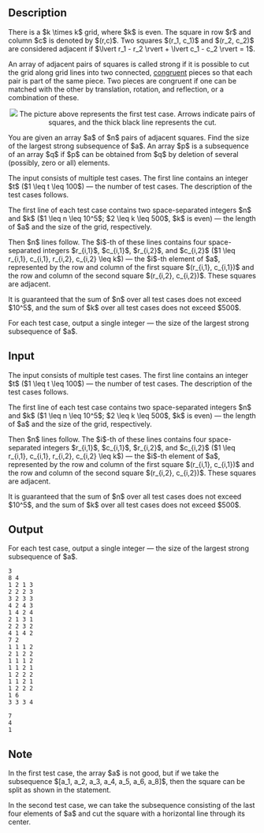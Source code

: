 ## Description

<div><p>There is a $k \times k$ grid, where $k$ is even. The square in row $r$ and column $c$ is denoted by $(r,c)$. Two squares $(r_1, c_1)$ and $(r_2, c_2)$ are considered <span class="tex-font-style-it">adjacent</span> if $\lvert r_1 - r_2 \rvert + \lvert c_1 - c_2 \rvert = 1$.</p><p>An array of adjacent pairs of squares is called <span class="tex-font-style-it">strong</span> if it is possible to cut the grid along grid lines into two connected, <a href="https://en.wikipedia.org/wiki/Congruence_(geometry)">congruent</a> pieces so that each pair is part of the <span class="tex-font-style-bf">same</span> piece. Two pieces are congruent if one can be matched with the other by translation, rotation, and reflection, or a combination of these.</p><center> <img class="tex-graphics" src="file://mvnBrzIl.png" style="max-width: 100.0%;max-height: 100.0%;"> The picture above represents the first test case. Arrows indicate pairs of squares, and the thick black line represents the cut. </center><p>You are given an array $a$ of $n$ pairs of adjacent squares. Find the size of the largest strong subsequence of $a$. An array $p$ is a subsequence of an array $q$ if $p$ can be obtained from $q$ by deletion of several (possibly, zero or all) elements.</p></div><div class="input-specification"><p>The input consists of multiple test cases. The first line contains an integer $t$ ($1 \leq t \leq 100$)&nbsp;— the number of test cases. The description of the test cases follows.</p><p>The first line of each test case contains two space-separated integers $n$ and $k$ ($1 \leq n \leq 10^5$; $2 \leq k \leq 500$, <span class="tex-font-style-bf">$k$ is even</span>) — the length of $a$ and the size of the grid, respectively.</p><p>Then $n$ lines follow. The $i$-th of these lines contains four space-separated integers $r_{i,1}$, $c_{i,1}$, $r_{i,2}$, and $c_{i,2}$ ($1 \leq r_{i,1}, c_{i,1}, r_{i,2}, c_{i,2} \leq k$) — the $i$-th element of $a$, represented by the row and column of the first square $(r_{i,1}, c_{i,1})$ and the row and column of the second square $(r_{i,2}, c_{i,2})$. <span class="tex-font-style-bf">These squares are adjacent.</span></p><p>It is guaranteed that the sum of $n$ over all test cases does not exceed $10^5$, and the sum of $k$ over all test cases does not exceed $500$.</p></div><div class="output-specification"><p>For each test case, output a single integer — the size of the largest strong subsequence of $a$.</p></div>

## Input

<p>The input consists of multiple test cases. The first line contains an integer $t$ ($1 \leq t \leq 100$)&nbsp;— the number of test cases. The description of the test cases follows.</p><p>The first line of each test case contains two space-separated integers $n$ and $k$ ($1 \leq n \leq 10^5$; $2 \leq k \leq 500$, <span class="tex-font-style-bf">$k$ is even</span>) — the length of $a$ and the size of the grid, respectively.</p><p>Then $n$ lines follow. The $i$-th of these lines contains four space-separated integers $r_{i,1}$, $c_{i,1}$, $r_{i,2}$, and $c_{i,2}$ ($1 \leq r_{i,1}, c_{i,1}, r_{i,2}, c_{i,2} \leq k$) — the $i$-th element of $a$, represented by the row and column of the first square $(r_{i,1}, c_{i,1})$ and the row and column of the second square $(r_{i,2}, c_{i,2})$. <span class="tex-font-style-bf">These squares are adjacent.</span></p><p>It is guaranteed that the sum of $n$ over all test cases does not exceed $10^5$, and the sum of $k$ over all test cases does not exceed $500$.</p>

## Output

<p>For each test case, output a single integer — the size of the largest strong subsequence of $a$.</p>





```input1
3
8 4
1 2 1 3
2 2 2 3
3 2 3 3
4 2 4 3
1 4 2 4
2 1 3 1
2 2 3 2
4 1 4 2
7 2
1 1 1 2
2 1 2 2
1 1 1 2
1 1 2 1
1 2 2 2
1 1 2 1
1 2 2 2
1 6
3 3 3 4
```




```output1
7
4
1
```



## Note

<p>In the first test case, the array $a$ is not good, but if we take the subsequence $[a_1, a_2, a_3, a_4, a_5, a_6, a_8]$, then the square can be split as shown in the statement.</p><p>In the second test case, we can take the subsequence consisting of the last four elements of $a$ and cut the square with a horizontal line through its center.</p>
